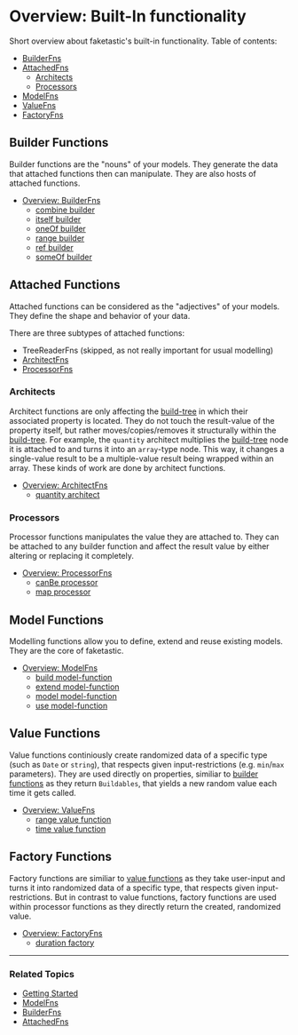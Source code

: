 # Overview: Built-In functionality

Short overview about faketastic's built-in functionality. Table of contents:

- [BuilderFns](#builder-functions)
- [AttachedFns](#attached-functions)
  - [Architects](#architects)
  - [Processors](#processors)
- [ModelFns](#model-functions)
- [ValueFns](#value-functions)
- [FactoryFns](#factory-functions)

## Builder Functions

Builder functions are the "nouns" of your models. They generate the data that attached functions then can manipulate. They are also hosts of attached functions.

- [Overview: BuilderFns](./builder-fns/builder-fns.md)
  - [combine builder](./builder-fns/combine.md)
  - [itself builder](./builder-fns/itself.md)
  - [oneOf builder](./builder-fns/one-of.md)
  - [range builder](./builder-fns/range.md)
  - [ref builder](./builder-fns/ref.md)
  - [someOf builder](./builder-fns/some-of.md)

## Attached Functions

Attached functions can be considered as the "adjectives" of your models. They define the shape and behavior of your data.

There are three subtypes of attached functions:

- TreeReaderFns (skipped, as not really important for usual modelling)
- [ArchitectFns](./attached-fns/architect-fns.md)
- [ProcessorFns](./attached-fns/processor-fns.md)

### Architects

Architect functions are only affecting the [build-tree](./topics/build-mechanism.md) in which their associated property is located. They do not touch the result-value of the property itself, but rather moves/copies/removes it structurally within the [build-tree](./topics/build-mechanism.md). For example, the `quantity` architect multiplies the [build-tree](./topics/build-mechanism.md) node it is attached to and turns it into an `array`-type node. This way, it changes a single-value result to be a multiple-value result being wrapped within an array. These kinds of work are done by architect functions.

- [Overview: ArchitectFns](./attached-fns/architect-fns.md)
  - [quantity architect](./attached-fns/quantity.md)

### Processors

Processor functions manipulates the value they are attached to. They can be attached to any builder function and affect the result value by either altering or replacing it completely.

- [Overview: ProcessorFns](./attached-fns/processor-fns.md)
  - [canBe processor](./attached-fns/can-be.md)
  - [map processor](./attached-fns/map.md)

## Model Functions

Modelling functions allow you to define, extend and reuse existing models. They are the core of faketastic.

- [Overview: ModelFns](./model-fns/model-fns.md)
  - [build model-function](./model-fns/build.md)
  - [extend model-function](./model-fns/extend.md)
  - [model model-function](./model-fns/model.md)
  - [use model-function](./model-fns/use.md)

## Value Functions

Value functions continiously create randomized data of a specific type (such as `Date` or `string`), that respects given input-restrictions (e.g. `min`/`max` parameters). They are used directly on properties, similiar to [builder functions](#builder-functions) as they return `Buildables`, that yields a new random value each time it gets called.

- [Overview: ValueFns](./value-fns/value-fns.md)
  - [range value function](./value-fns/range.md)
  - [time value function](./value-fns/time.md)

## Factory Functions

Factory functions are similiar to [value functions](#value-functions) as they take user-input and turns it into randomized data of a specific type, that respects given input-restrictions. But in contrast to value functions, factory functions are used within processor functions as they directly return the created, randomized value.

- [Overview: FactoryFns](./factories/factories.md)
  - [duration factory](./factories/duration.md)

---

### Related Topics

- [Getting Started](./getting-started.md)
- [ModelFns](./model-fns/model-fns.md)
- [BuilderFns](./builder-fns/builder-fns.md)
- [AttachedFns](./model-fns/model-fns.md)
